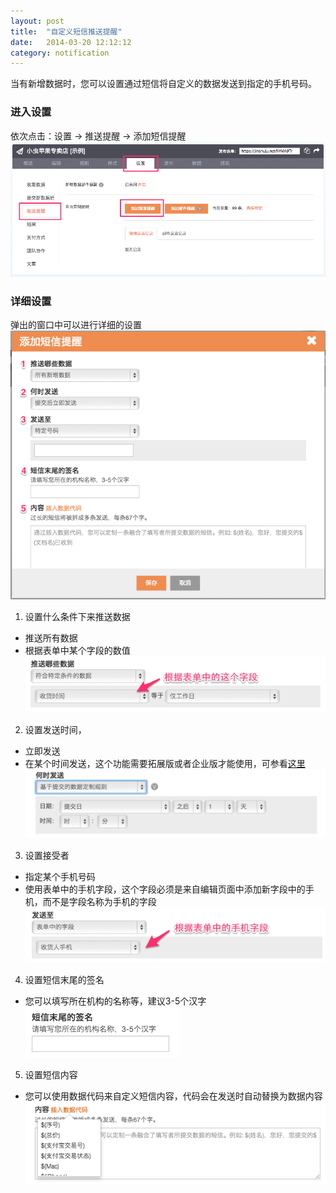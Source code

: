 ```yaml
---
layout: post
title:  "自定义短信推送提醒"
date:   2014-03-20 12:12:12
category: notification
---
```


当有新增数据时，您可以设置通过短信将自定义的数据发送到指定的手机号码。

### 进入设置

依次点击：设置 -> 推送提醒 -> 添加短信提醒
![](/images/sms-push-add-btn.png)

### 详细设置
弹出的窗口中可以进行详细的设置
![](/images/sms-push-setting.png)

1. 设置什么条件下来推送数据
  *  推送所有数据
  *  根据表单中某个字段的数值
    ![](/images/sms-push-condition.png)

2. 设置发送时间，
  * 立即发送
  * 在某个时间发送，这个功能需要拓展版或者企业版才能使用，可参看[这里](scheduler.html)
    ![](/images/sms-push-when.png)

3. 设置接受者
  * 指定某个手机号码
  * 使用表单中的手机字段，这个字段必须是来自编辑页面中添加新字段中的手机，而不是字段名称为手机的字段
    ![](/images/sms-push-who.png)

4. 设置短信末尾的签名
  * 您可以填写所在机构的名称等，建议3-5个汉字
    ![](/images/sms-push-signature.png)

5. 设置短信内容
  * 您可以使用数据代码来自定义短信内容，代码会在发送时自动替换为数据内容
    ![](/images/sms-push-what.png)
